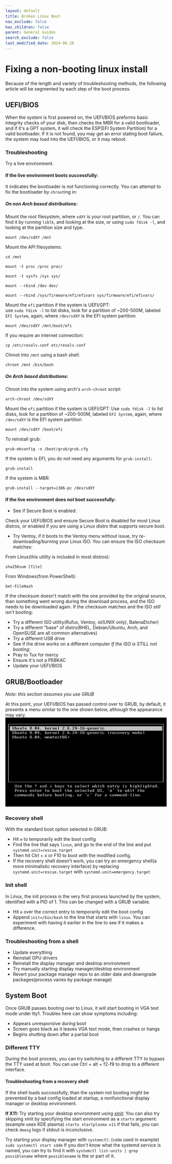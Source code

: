 ```yaml
---
layout: default
title: Broken Linux Boot
nav_exclude: false
has_children: false
parent: General Guides
search_exclude: false
last_modified_date: 2024-06-28
---
```


# Fixing a non-booting linux install
Because of the length and variety of troubleshooting methods, the following article will be segmented by each step of the boot process.

## UEFI/BIOS
When the system is first powered on, the UEFI/BIOS preforms basic integrity checks of your disk, then checks the MBR for a valid bootloader, and if it's a GPT system, it will check the ESP(EFI System Partition) for a valid bootloader. If it is not found, you may get an error stating boot failure, the system may load into the UEFI/BIOS, or it may reboot. 

### Troubleshooting
Try a live environment.

#### If the live environment boots successfully:
It indicates the bootloader is not functioning correctly. You can attempt to fix the bootloader by `chroot`ing in:
##### On non Arch based distributions:
Mount the root filesystem, where `sdXY` is your root partition, or `/`. You can find it by running `lsblk`, and looking at the size, or using `sudo fdisk -l`, and looking at the partition size and type.
```
mount /dev/sdXY /mnt
```
Mount the API filesystems:
```
cd /mnt
```
```
mount -t proc /proc proc/
```
```
mount -t sysfs /sys sys/
```
```
mount --rbind /dev dev/
```
```
mount --rbind /sys/firmware/efi/efivars sys/firmware/efi/efivars/
```
Mount the `efi` partition if the system is UEFI/GPT:<br>
use `sudo fdisk -l` to list disks, look for a partition of ~200-500M, labeled `EFI System`, again, where `/dev/sdXY` is the EFI system partition
```
mount /dev/sdXY /mnt/boot/efi
```

If you require an internet connection:
```
cp /etc/resolv.conf etc/resolv.conf
```

Chroot into `/mnt` using a bash shell:
```
chroot /mnt /bin/bash
```

##### On Arch based distributions:
Chroot into the system using arch's `arch-chroot` script:
```
arch-chroot /dev/sdXY
```
Mount the `efi` partition if the system is UEFI/GPT:
Use `sudo fdisk -l` to list disks, look for a partition of ~200-500M, labeled `EFI System`, again, where `/dev/sdXY` is the EFI system partition
```
mount /dev/sdXY /boot/efi
```

To reinstall grub:
```
grub-mkconfig -o /boot/grub/grub.cfg
```
If the system is EFI, you do not need any arguments for `grub-install`:
```
grub-install
```
If the system is MBR:
```
grub-install --target=i386-pc /dev/sdXY
```
#### If the live environment does *not* boot successfully:
- See if Secure Boot is enabled:

Check your UEFI/BIOS and ensure Secure Boot is disabled for most Linux distros, or enabled if you are using a Linux distro that supports secure boot.

- Try Ventoy, if it boots to the Ventoy menu without issue, try re-downloading/burning your Linux ISO. You can ensure the ISO checksum matches:

From Linux(this utility is included in most distros):
```
sha256sum [file]
```
From Windows(from PowerShell):
```
Get-FileHash
```
If the checksum doesn't match with the one provided by the original source, than something went wrong during the download process, and the ISO needs to be downloaded again.
If the checksum matches and the ISO *still* isn't booting:
- Try a different ISO utility(Rufus, Ventoy, `dd`(UNIX only), BalenaEtcher)
- Try a different "base" of distro(RHEL, Debian/Ubuntu, Arch, and OpenSUSE are all common alternatives)
- Try a different USB drive
- See if the drive works on a different computer
*If the ISO is STILL not booting:*
- Pray to Tux for mercy
- Ensure it's not a PEBKAC
- Update your UEFI/BIOS

## GRUB/Bootloader
*Note: this section assumes you use GRUB*

At this point, your UEFI/BIOS has passed control over to GRUB, by default, it presents a menu similar to the one shown below, although the appearance may vary.
![grub menu](/assets/fixing-linux-boot/GRUB_screenshot.png)

### Recovery shell
With the standard boot option selected in GRUB:
- Hit `e` to temporarily edit the boot config
- Find the line that says `linux`, and go to the end of the line and put `systemd.unit=rescue.target`
- Then hit Ctrl + x or F10 to boot with the modified config.
- If the recovery shell doesn't work, you can try an emergency shell(a more minimalistic recovery interface) by replacing `systemd.unit=rescue.target` with `systemd.unit=emergency.target`

### Init shell
In Linux, the init process is the very first process launched by the system, identified with a PID of 1. This can be changed with a GRUB variable.
- Hit `e` over the correct entry to temporarily edit the boot config
- Append `init=/bin/bash` to the line that starts with `linux`. You can experiment with having it earlier in the line to see if it makes a difference.

### Troubleshooting from a shell
- Update everything
- Reinstall GPU drivers
- Reinstall the display manager and desktop environment
- Try manually starting display manager/desktop environment
- Revert your package manager repo to an older date and downgrade packages(process varies by package manage)

## System Boot
Once GRUB passes booting over to Linux, it will start booting in VGA text mode under tty1. Troubles here can show symptoms including:
- Appears unresponsive during boot 
- Screen goes black as it leaves VGA text mode, then crashes or hangs
- Begins shutting down after a partial boot


### Different TTY
During the boot process, you can try switching to a different TTY to bypass the TTY used at boot. You can use Ctrl + alt + f2-f9 to drop to a different interface.
#### Troubleshooting from a recovery shell
If the shell loads successfully, than the system not booting might be prevented by a bad config loaded at startup, a nonfunctional display manager or desktop environment. 

**If X11:**
Try starting your desktop environment using [xinit](https://wiki.archlinux.org/title/Xinit):
You can also try skipping xinit by specifying the start environment as a `startx` argument:
(example uses KDE plasma)
`startx startplasma-x11`
if that fails, you can check `dmesg` logs if stdout is inconclusive.

Try starting your display manager with `systemctl`:
(`sddm` used in example)
`sudo systemctl start sddm`
If you don't know what the systemd service is named, you can try to find it with `systemctl list-units | grep possiblename` where `possiblename` is the or part of it.
